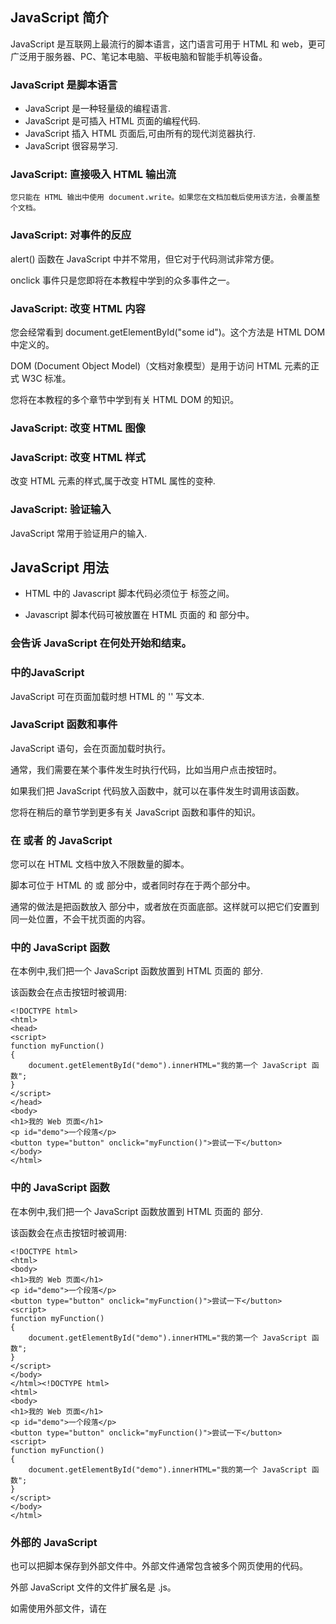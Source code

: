 ## JavaScript 简介

JavaScript 是互联网上最流行的脚本语言，这门语言可用于 HTML 和 web，更可广泛用于服务器、PC、笔记本电脑、平板电脑和智能手机等设备。

### JavaScript 是脚本语言

- JavaScript 是一种轻量级的编程语言.
- JavaScript 是可插入 HTML 页面的编程代码.
- JavaScript 插入 HTML 页面后,可由所有的现代浏览器执行.
- JavaScript 很容易学习.

### JavaScript: 直接吸入 HTML 输出流

	您只能在 HTML 输出中使用 document.write。如果您在文档加载后使用该方法，会覆盖整个文档。

### JavaScript: 对事件的反应

alert() 函数在 JavaScript 中并不常用，但它对于代码测试非常方便。

onclick 事件只是您即将在本教程中学到的众多事件之一。

### JavaScript: 改变 HTML 内容

您会经常看到 document.getElementById("some id")。这个方法是 HTML DOM 中定义的。

DOM (Document Object Model)（文档对象模型）是用于访问 HTML 元素的正式 W3C 标准。

您将在本教程的多个章节中学到有关 HTML DOM 的知识。

### JavaScript: 改变 HTML 图像

### JavaScript: 改变 HTML 样式

改变 HTML 元素的样式,属于改变 HTML 属性的变种.

### JavaScript: 验证输入

JavaScript 常用于验证用户的输入.

## JavaScript 用法

- HTML 中的 Javascript 脚本代码必须位于 <script> 与 </script> 标签之间。

- Javascript 脚本代码可被放置在 HTML 页面的 <body> 和 <head> 部分中。

### <script> 标签

如需在 HTML 页面中插入 JavaScript，请使用 <script> 标签。

<script> 和 </script> 会告诉 JavaScript 在何处开始和结束。

### <body> 中的JavaScript

JavaScript 可在页面加载时想 HTML 的 '<body>' 写文本.

### JavaScript 函数和事件

JavaScript 语句，会在页面加载时执行。

通常，我们需要在某个事件发生时执行代码，比如当用户点击按钮时。

如果我们把 JavaScript 代码放入函数中，就可以在事件发生时调用该函数。

您将在稍后的章节学到更多有关 JavaScript 函数和事件的知识。

### 在 <head> 或者 <body> 的 JavaScript

您可以在 HTML 文档中放入不限数量的脚本。

脚本可位于 HTML 的 <body> 或 <head> 部分中，或者同时存在于两个部分中。

通常的做法是把函数放入 <head> 部分中，或者放在页面底部。这样就可以把它们安置到同一处位置，不会干扰页面的内容。

### <head> 中的 JavaScript 函数

在本例中,我们把一个 JavaScript 函数放置到 HTML 页面的 <head> 部分.

该函数会在点击按钮时被调用:

```
<!DOCTYPE html>
<html>
<head>
<script>
function myFunction()
{
    document.getElementById("demo").innerHTML="我的第一个 JavaScript 函数";
}
</script>
</head>
<body>
<h1>我的 Web 页面</h1>
<p id="demo">一个段落</p>
<button type="button" onclick="myFunction()">尝试一下</button>
</body>
</html>
```

### <body> 中的 JavaScript 函数

在本例中,我们把一个 JavaScript 函数放置到 HTML 页面的<body> 部分.

该函数会在点击按钮时被调用:

```
<!DOCTYPE html>
<html>
<body>
<h1>我的 Web 页面</h1>
<p id="demo">一个段落</p>
<button type="button" onclick="myFunction()">尝试一下</button>
<script>
function myFunction()
{
    document.getElementById("demo").innerHTML="我的第一个 JavaScript 函数";
}
</script>
</body>
</html><!DOCTYPE html>
<html>
<body>
<h1>我的 Web 页面</h1>
<p id="demo">一个段落</p>
<button type="button" onclick="myFunction()">尝试一下</button>
<script>
function myFunction()
{
    document.getElementById("demo").innerHTML="我的第一个 JavaScript 函数";
}
</script>
</body>
</html>
```

### 外部的 JavaScript

也可以把脚本保存到外部文件中。外部文件通常包含被多个网页使用的代码。

外部 JavaScript 文件的文件扩展名是 .js。

如需使用外部文件，请在 <script> 标签的 "src" 属性中设置该 .js 文件：

```
<!DOCTYPE html>
<html>
<body>
<script src="myScript.js"></script>
</body>
</html>
```

你可以将脚本放置于 <head> 或者 <body>中，放在 <script> 标签中的脚本与外部引用的脚本运行效果完全一致。

myScript.js 文件代码如下：

```
function myFunction()
{
    document.getElementById("demo").innerHTML="我的第一个 JavaScript 函数";
}
```

外部脚本不能包含 '<script>' 标签.

## JavaScript Vscode & AI 编程助手

VSCode 完整安装教程参考：https://www.runoob.com/vscode/vscode-tutorial.html

AI 编程助手 —— Fitten Code

## Chrome 浏览器中执行 JavaScript 

参考 https://www.runoob.com/js/js-chrome.html

## JavaScript 输出

### JavaScript 没有任何打印或者输出的函数

### JavaScript 显示数据

JavaScript 可以通过不同的方式来输出数据：

- 使用 window.alert() 弹出警告框.

- 使用 document.write() 方法将内容写到 HTML 文档中。

- 使用 innerHTML 写入到 HTML 元素。

- 使用 console.log() 写入到浏览器的控制台。

### 使用 window.alert()

可以弹出警告框来显示数据:

```
<!DOCTYPE html>
<html>
<body>
<h1>我的第一个页面</h1><p>我的第一个段落。</p>
	
<script>window.alert(5 + 6);
</script>

</body>
</html>
```

### 操作 HTML 元素

如需从 JavaScript 访问某个 HTML 元素,可以是使用 document.getElementByld(Id) 方法.

请使用 'Id' 属性来表示 HTML 元素,bing innerHTML 来获取或插入元素内容:

```
<!DOCTYPE html><html>
<body>

<h1>我的第一个 Web 页面</h1>

	<p id="demo">我的第一个段落</p>

<script>
	document.getElementById("demo").innerHTML = "段落已修改。";
</script>

</body>
</html>
```

以上 JavaScript 语句 (在<script>标签中) 可以在 web 浏览器中执行:

**document.getElementByld("demo")** 是使用 Id 属性来查找 HTML 元素的 JavaScript 代码.

**innerHTML="段落已修改."** 是用于修改元素的 HTML 内容(innerHTML)的 JavaScript 代码.

***在本教程中*** 
- 在大多数情况下,在本教程中,我们将使用上面描述的方法来输出

- 上面的例子直接把 Id="demo" 的 <p> 元素写到 HTML 文档输出中

### 写到 HTML 问到

处于测试目的,可以将 JavaScript 直接写在 HTML 文档中:

```
<!DOCTYPE html><html>
<body><h1>我的第一个 Web 页面</h1>
	<p>我的第一个段落。</p>
	<script>document.write(Date());
</script>

</body>
</html>
```

- 使用 document.write() 可以向文档写入内容.

- 如果在文档已完成加载后执行 document.write,整个 HTML 页面将被覆盖.

```
<!DOCTYPE html>
<html>
<body>
<h1>我的第一个 Web 页面</h1>
<p>我的第一个段落。</p>
<button onclick="myFunction()">点我</button>
<script>
function myFunction() {
   	document.write(Date());
}
</script>
</body>
</html>
```

### 写到控制台

- 如果浏览器支持调试,可以使用 console.log() 方法在浏览器中显示 JavaScript 值.
- 浏览器中使用 F12 来启用调试模式,在调试窗口中点击 "Console" 菜单.

```
<!DOCTYPE html>
<html>
<body>
<h1>我的第一个 Web 页面</h1>
<script>
a = 5;
b = 6;
c = a + b;
console.log(c);
</script>

</body>
</html>
```

***程序中调试是测试,查找及减少 bug(错误)的过程.***

## JavaScript 语法

JavaScript 是一个程序语言.语法规则定义了语言结构.

### JavaScript 语法

- JavaScript 是一个脚本语言

- 它是一个轻量级,但功能强大的编程语言

### JavaScript 字面量

在编程语言中,一般固定值称为字面量,如 3.14

**数字 (Number) 字面量** 可以是整数或者小数,或者是科学计数(e).

**字符串 (String) 字面量** 可以使用单引号或双引号

**表达式字面量** 用于计算

**数组(Array) 字面量** 定义一个数组

**对象(Object) 字面量** 定义一个对象

**函数(Function) 字面量** 定义一个函数

### JavaScript 变量

在编程语言中,变量用于存储数据值

JavaScript 使用关键字 var 来定义变量,使用等号来为变量赋值:

```
var x, lengthx = 5
length = 6
```

变量可以通过变量名访问.在指令式语言中,变量通常是可变的.字面量是一个恒定的值.

变量是一个**名称**.字面量是一个**值**

### JavaScript 操作符

JavaScript 使用 **算数运算符** 来计算值

JavaScript 使用 **赋值运算符** 给变量赋值

JavaScript 语言有多种类型的运算符:

|类型|示例|描述|
|:---:|:---:|:---:|
|赋值,算数和运算符|= + - * /|在 JS 运算符中描述|
|条件,比较及逻辑运算符|== != < >|在 JS 比较运算符中描述|

### JavaScript 语句

在 HTML 中,JavaScript 语句用于向浏览器发出命令.

语句是用分号分隔:

```
x = 5 + 6;
y = x * 10;
```

### JavaScript 关键字

JavaScript 关键字用于识别要执行的操作.

和其他任何编程语言一样,JavaScript 保留了一些关键字为自己所用.

**var** 关键字告诉浏览器创建一个新的变量:

```
var x = 5 + 6;
var y = x * 10;
```

JavaScript 同样保留了一些关键字,这些关键字在当前的语言版本中并没有使用,但在以后 JavaScript 扩展中会用到.

以下是 JavaScript 中最重要的保留关键字 (按字母顺序):

```
abstract	else	instanceof	super
boolean	enum	int	switch
break	export	interface	synchronized
byte	extends	let	this
case	false	long	throw
catch	final	native	throws
char	finally	new	transient
class	float	null	true
const	for	package	try
continue	function	private	typeof
debugger	goto	protected	var
default	if	public	void
delete	implements	return	volatile
do	import	short	while
double	in	static	with
```

### JavaScript 注释

双斜杠 // 后的内容会被浏览器忽略

### JavaScript 数据类型

JavaScript 有多种数据类型: 数字、字符串、数组、对象等等：

```
var length = 16;                                  // Number 通过数字字面量赋值 
var points = x * 10;                              // Number 通过表达式字面量赋值
var lastName = "Johnson";                         // String 通过字符串字面量赋值
var cars = ["Saab", "Volvo", "BMW"];              // Array  通过数组字面量赋值
var person = {firstName:"John", lastName:"Doe"};  // Object 通过对象字面量赋值
```

数据类型的概念

编程语言中,数据类型是一个非常重要的内容.

为了可以操作变量,了解数据类型的概念非常重要.

如果没有使用数据类型,以下实例将无法执行:

```
16 + "Volvo"
```

16 加上 "Volvo" 是如何计算呢? 以上会产生一个错误还是输出以下结果呢？

```
"16Volvo"
```
可以在浏览器尝试执行以上代码查看效果.

### JavaScript 函数

JavaScript 语句可以写在函数内,函数可以重复引用:

**引用一个函数**=调用函数(执行函数内的语句).

```
function myFunction(a, b) {
   	return a * b;         
                     
// 返回 a 乘以 b 的结果
}
```

### JavaScript 字母大小写

JavaScript 对大小写是敏感的.

当编写 JavaScript 语句时,请留意是否关闭大小写切换键.

函数 **getElementByld** 与 **getElementBylD** 是不同的.

同样,变量 **myVariable** 与 **MyVariable** 也是不同的.

### JavaScript 字符集

JavaScript 使用 Unicode 字符集.

Unicode 覆盖了所有的字符,包含标点等字符.

如需进一步了解,请学习 [完整 Unicode 参考手册](https://www.runoob.com/charsets/ref-html-utf8.html)

***JavaScript 中,常见的是驼峰法的命名规则,如 lastName(而不是lastname).***

## JavaScript 语句

JavaScript 语句向浏览器发出的命名.语句的作用是告诉浏览器该做什么.

### JavaScript 语句

JavaScript 语句是发给浏览器的命令.

这些命令的作用是告诉浏览器要做的事情.

下面的 JavaScript 语句向 id="demo" 的 HTML 元素输出文本 "你好 Dolly":

```
document.getElementById("demo").innerHTML = "你好 Dolly";
```

### 分号 ;

分号用于分隔 JavaScript 语句.

通常我们在每条可执行的语句结尾添加分号.

使用分号的另一用处是在一行中编写多条语句.

```
a = 5;
b = 6;
c = a + b;
以上实例也可以这么写:
a = 5; b = 6; c = a + b;
```

***也可能看到不带有分号的案例.在 JavaScript 中,用分号来结束语句是可选的.***

### JavaScript 代码

JavaScript 代码是 JavaScript 语句的序列.

浏览器按照编写顺序依次执行每条语句.

本例向网页输出一个标题和两个段落:

```
document.getElementById("demo").innerHTML="你好 Dolly";
document.getElementById("myDIV").innerHTML="你最近怎么样?";
```

### JavaScript 代码块

JavaScript 可以分批地组合起来.

代码块以左花括号开始,右花括号结束.

代码块的作用是一并地执行语句序列.

本例向网页输出一个标题和两个段落:

```
function myFunction()
{
    document.getElementById("demo").innerHTML="你好Dolly";
    document.getElementById("myDIV").innerHTML="你最近怎么样?";
}
```

### JavaScript 语句标识符

JavaScript 语句通常以一个 **语句标识符** 为开始,并执行该语句.

语句标识符是留着关键字不能作为变量名使用.

下表列出了 JavaScript 语句标识符(关键字):

|语句|描述|
|:---:|:---:|
|break|用于跳出循环.|
|catch|语句块,在 try 语句块执行出错时执行 catch 语句块.|
|continue|跳过循环中的一个迭代|
|do...while|跳过循环中的一个迭代.|
|for|在条件语句为 true 时,可以将代码块执行指定的次数.|
|for...in|用于遍历数组或者对象的属性 (对数组或者对象的属性进行循环操作).|
|function|定义一个函数|
|if...else|用于基于不同的条件来执行不同的动作.|
|return|返回结果,并退出函数|
|switch|用于基于不同的条件来执行不同的动作.|
|throw|抛出 (生成) 错误.|
|try|实现错误处理,与 catch 一同使用.|
|var|声明一个变量.|
|while|当条件语句为 true 时,执行语句块.|

### 空格

JavaScript 会忽略多余的空格.可以向脚本添加空格,来提高其可读性.下面的两行代码是等效的:

```
var person="runoob";
var person = "runoob";
```

### 对代码行进行折行

可以在文本字符串中使用反斜杠对代码行进行换行.下面的例子是正确的显示:

```
document.write("你好 \
世界!");
```

不过,不能向这样换行:

```
document.write \ 
("你好世界!");
```

**知识点**: JavaScript 是脚本语言,浏览器会在读取代码时,逐行地执行脚本代码.而对于传统编程来说,会在执行前对所有代码进行编译.

## JavaScript 注释

JavaScript 注释可用于提高代码的可读性.

### JavaScript 注释

JavaScript 不会执行注释.

可以添加注释来对 JavaScript 进行解释,或者提高代码的可读性.

单行注释以 // 开头.

本例用单行注释来解释代码:

```
// 输出标题：
document.getElementById("myH1").innerHTML="欢迎来到我的主页";
// 输出段落：
document.getElementById("myP").innerHTML="这是我的第一个段落。";
```

### JavaScript 多行注释

多行注释以 /* 开始,以 */ 结尾.

下面的例子使用多行注释来解释代码:

```
/*
下面的这些代码会输出
一个标题和一个段落
并将代表主页的开始
*/
document.getElementById("myH1").innerHTML="欢迎来到我的主页";
document.getElementById("myP").innerHTML="这是我的第一个段落。";
```

### 使用注释来阻止执行

在下面的例子中,注释用于阻止其中一条代码行的执行 (可用于调试):

```
// document.getElementById("myH1").innerHTML="欢迎来到我的主页";
document.getElementById("myP").innerHTML="这是我的第一个段落。";
```

在下面的例子中,注释用于阻止代码块的执行 (可用于调试):

```
/*
document.getElementById("myH1").innerHTML="欢迎来到我的主页";
document.getElementById("myP").innerHTML="这是我的第一个段落。";
*/
```

### 在行末使用注释

在下面的例子中,我们把注释放到代码行的结尾处:

```
var x=5;    // 声明 x 并把 5 赋值给它
var y=x+2;  // 声明 y 并把 x+2 赋值给它
```

## JavaScript 变量

变量是用于存储信息的"容器".

在 JavaScript 中,变量用于存储数据,并可以在程序执行过程中动态更改.

在 JavaScript 中,变量可以存储各种类型的数据,如数字、字符串、对象、函数等.

变量名是标识符,用于引用存储在变量中的数据.

在 JavaScript 中,可以使用 var、let 和 const 关键字来声明变量。

- var：ES5 引入的变量声明方式，具有函数作用域。

- let：ES6 引入的变量声明方式，具有块级作用域。

- const：ES6 引入的常量声明方式，具有块级作用域，且值不可变。

```
var x=5;
var y=6;
var z=x+y;
```

**就像代数那样**

x=5

y=6 

z=x+y

在代数中,我们使用字母(比如 x) 来保存值 (比如 5).

通过上面的表达式 z=x+y,我们能够计算出 z 的值为 11.

在 JavaScript 中,这些字母被称为变量.

***可以把变量看作存储数据的容器.***

### JavaScript 变量

与代数一样,JavaScript 变量可用于存放值 (比如 x = 5) 和表达式 (比如 z = x + y).

变量可以使用短名称 (比如 x 和 y),也可以使用描述性更好的名称 (比如 age,sum,totavolume).

- 变量必须以字母开头

- 变量也能以 $ 和 _ 符号开头 (不过我们不推荐这么做)

- 变量名称对大小写敏感 (y 和 Y 是不同的变量)

***JavaScript 语句和 JavaScript 变量都对大小写敏感.***

### JavaScript 数据类型

JavaScript 变量还能保存其他数据类型,比如文本值(name="Bill Gates").

在 JavaScript 中,类似 "Bill Gates" 这样一条文本被称为字符串.

JavaScript 变量有很多种类型,但是现在,我们只关注数字和字符串.

当我们向变量分配文本值时,应该用双引号或单引号包围这个值.

当我们向变量赋的值是数值时,不要使用引号.如果我们用引号包围数值,该值会被作为文本来处理.

```
var pi=3.14;  
// 如果你熟悉 ES6，pi 可以使用 const 关键字，表示一个常量
// const pi = 3.14;
var person="John Doe";
var answer='Yes I am!';
```

### 声明 (创建) JavaScript 变量

在 JavaScript 中创建变量通常称为"声明"变量.

我们使用 var 关键词来声明变量:

```
var carname;
```

变量声明之后,该变量是空的 (它没有值).

如需向变量赋值,请使用等号:

```
carname="Volvo";
```

不过也可以在声明变量时对其赋值:

```
var carname="Volvo";
```

在下面的例子中,我们创建了名为 carname 的变量,并向其赋值"Volvo",然后把它放入 id="demo" 的 HTML 段落中:

```
var carname="Volvo";
document.getElementById("demo").innerHTML=carname;
```

**var 声明特点**:

- 变量可以重复声明 (覆盖原变量).

- 变量未赋值时,默认值为 undefined.

- var 声明的变量会提升 (Hoisting),但不会初始化.

***一个好的编程习惯,在代码开始处,统一对需要的变量进行声明.***

### 一条语句,多个变量

我们可以在一条语句中声明很多变量.该语句以 var 开头,并使用逗号分隔变量即可:

```
var lastname="Doe", age=30, job="carpenter";
```

声明也可横跨多行:

```
var lastname="Doe",
age=30,
job="carpenter";
```

一条语句中声明的多个变量不可以同时赋同一个值:

```
var x, y, z = 1;
```

x,y 为 undefined, z 为 1.

### Value = undefined

在计算机程序中,经常会声明无值的变量.未使用值来声明的变量,其值实际上是 undefined.

在执行过以下语句后,变量 carname 的值将是 undefined:

```
var carname;
```
### 重新声明 JavaScript 变量

若果重新声明 JavaScript 变量,该变量的值不会丢失.

在以下两条语句执行后,变量 carname 的值依然是 "Volvo":

```
var
carname="Volvo"; 
var carname;
```

### JavaScript 算数

我们可以通过 JavaScript 变量来做算数,使用的是 = 和 + 这类运算符:

```
y=5;
x=y+2;
```

### 使用 let 和 const (ES6)

在 2015 年以前,我们使用 var 关键字来声明 JavaScript 变量.

在 2015 后的 JavaScript 版本 (ES6) 允许我们使用 const 关键字来定义一个变量,使用 let 关键字定义的限定范围内作用域的变量.

**let**

let 是 ES6 引入的新变量声明方式,推荐使用.

**let 语法:**

```
let variableName = value;let variableName = value;
```

```
let city = "北京";
let age = 30;
console.log(city, age); // 输出: 北京 30
```

**const**

const 用于定义常量,即一旦赋值后,变量的值不能再被修改.

**const 语法**:

```
const variableName = value;
```

```
const z = 10;
// z = 20; // 报错，常量不可重新赋值
if (true) {
    const z = 20; // 不同的常量
    console.log(z); // 输出 20
}
console.log(z); // 输出 10
```

更多 const 和 let 内容可以参阅: [JavaScript let 和 const](https://www.runoob.com/js/js-let-const.html).

## JavaScript 数据类型

**值类型(基本类型):** 字符串 (String)、数字（Number）、空（Null）、未定义 （undefined）、Symbol。

**引用数据类型:** 对象 （Object）、数组 （Array）、函数 （Function），还有两个特殊的对象：正则 （RegExp） 和 日期 （Date）。

**注:** ***Symbol 是 ES6 引入的一种新的原始数据类型,表示独一无二的值.***

### JavaScript 拥有动态类型

JavaScript 拥有动态类型.这意味着相同的变量可用作不同的类型:

```
var x;               
	// x 为 undefinedvar x = 5;           
	// 现在 x 为数字
var x = "John";      // 现在 x 为字符串
```

变量的数据类型可以使用 typeof 操作符来查看:

```
typeof "John"                // 返回 string
typeof 3.14                  // 返回 number
typeof false                 // 返回 boolean
typeof [1,2,3,4]             // 返回 object
typeof {name:'John', age:34} // 返回 object
```

**typeof[1,2,3,4] 返回 "object"**,这是 JavaScript 早期设计的一个"缺陷",数组本质上是特殊类型的对象.

正确检测数组的方法:

```
Array.isArray([1,2,3]); // true
[1,2,3] instanceof Array; // true
```

### JavaScript 字符串

字符串是存储字符 (比如 "Bill Gates") 的变量.

字符串可以是引号中的任意文本.可以使用单引号或双引号:

```
var
carname="Volvo XC60";
var
carname='Volvo XC60';
```

可以在字符串中使用引号,只要不匹配包围字符串的引号即可:

```
var answer="It's alright";
var answer="He is called 'Johnny'";
var answer='He is called "Johnny"';
```

### JavaScript 数字

JavaScript 只有一种数字类型.数字可以带小数点,也可以不带:

```
var x1=34.00;      //使用小数点来写
var
x2=34;             //不使用小数点来写
```

极大或极小的数字可以通过科学 (指数) 计数法来书写:

```
var y=123e5;      // 12300000
var z=123e-5;     // 0.00123
```

### JavaScript 布尔

布尔 (逻辑) 只能有两个值:true 或 false.

```
var x=true;
var y=false;
```

### JavaScript 数组

下面的代码创建名为 cars 的数组:

```
var cars=new Array();
cars[0]="Saab";
cars[1]="Volvo";
cars[2]="BMW";
```

或者 (condensed array):

```
var cars=new Array("Saab","Volvo","BMW");
```

或者 (literal array):

```
var cars=["Saab","Volvo","BMW"];
```

### JavaScript 对象

对象由花括号分隔,在括号内部,对象的属性以名称和值对的形式 (name : value) 来定义.属性由逗号分隔:

```
var person={firstname:"John", lastname:"Doe", id:5566};
```

上面例子中的对象 (person) 有三个属性: firstname、lastname 以及 id.

空格和折行无关紧要.声明可横跨多行:

```
var person={
firstname : "John",
lastname  : "Doe",
id        :  5566
};
```

对象属性由两种寻址方式:

```
name=person.lastname;
name=person["lastname"];
```

### Undefined 和 Null

Undefined 这个值表示变量不含有值.

可以通过变量的值设置为 null 来清空变量.

```
cars=null;
person=null;
```

### 声明变量类型

当我们声明新变量时,可以使用关键字 "new" 来声明其类型:

```
var carname=new String;
var x=      new Number;
var y=      new Boolean;
var cars=   new Array;
var person= new Object;
```

***JavaScript 变量均为对象.当我们声明一个变量时,就创建了一个新的对象.***

## JavaScript 对象

JavaScript 对象是拥有属性和方法的数据.

在 JavaScript 中,几乎所有的事物都是对象.

***在 JavaScript 中,对象是非常重要的,当我们理解了对象,就可以了解 JavaScript.***

以下代码为变量 **car** 设置值为 "Fiat":

```
var car = "Fiat";
```

对象也是一个变量,但对象可以包含多个值 (多个变量),每个值以 **name:value** 对呈现.

```
var car = {name:"Fiat", model:500, color:"white"};
```

以上实例中,3个值 ("Fiat",500,"white")赋予变量 car.

***JavaScript 对象是变量的容器.***

### 对象定义

你可以使用字符来定义和创建 JavaScript 对象:

```
var person = {firstName:"John", lastName:"Doe", age:50, eyeColor:"blue"};
```

定义 JavaScript 对象可以跨越多行,空格跟换行不是必须的:

```
var person = {
    firstName:"John",
    lastName:"Doe",
    age:50,
    eyeColor:"blue"
};var person = {
    firstName:"John",
    lastName:"Doe",
    age:50,
    eyeColor:"blue"
};
```

### 对象属性

可以说 "JavaScript 对象是变量的容器".

但是,我们通常认为 "JavaScript 对象是键值对的容器".

键值对通常写法为 **name : value** (键与值以冒号分隔).

键值对在 JavaScript 对象通常称为 **对象属性**.

***JavaScript 对象是属性变量的容器.***

对象键值对的写法类似于:

- PHP 这种的关联数组

- Python 中的字典

- C 语言中的哈希表

- Java 中的哈希映射

- Ruby 和 Perl 中的哈希表

### 访问对象属性

我们可以通过两种方式访问对象属性:

```
person.lastName;
```

```
person["lastName"];
```

### 对象方法

对象的方法定义了一个函数,并作为对象的属性存储.

对象方法通过添加 () 调用 (作为一个函数).

该实例访问了 person 对象的 fullName() 方法:

```
name = person.fullName();
```

如果要访问 person 对象的 fullName 属性,它将作为一个定义函数的字符串返回:

```
name = person.fullName;
```

***JavaScript 对象是属性和方法的容器.***

### 访问对象的方法

可以使用以下语法创建对象方法:

```
methodName : function() {
    // 代码 
}
```

可以使用以下语法访问对象方法:

```
objectName.methodName()
```

通常 fullName() 是作为 person 对象的一个方法,fullName 是作为一个属性.

如果使用 fullName 属性,不添加 **()**,它会返回函数的定义:

```
objectName.methodName
```

有多种方式可以创建,使用和修改 JavaScript 对象.

同样也有多种方式用来创建,使用和修改属性和方法.

### 更多实例

[创建 JavaScript 对象Ⅰ](https://www.runoob.com/try/tryit.php?filename=tryjs_object_create_1)

[创建 JavaScript 对象 Ⅱ](https://www.runoob.com/try/tryit.php?filename=tryjs_object_create_2)

[访问对象属性Ⅰ](https://www.runoob.com/try/tryit.php?filename=tryjs_object_properties_1)

[访问对象 Ⅱ](https://www.runoob.com/try/tryit.php?filename=tryjs_object_properties_2)

[函数属性作为一个方法访问](https://www.runoob.com/try/tryit.php?filename=tryjs_object_method)

[函数属性作为一个属性访问](https://www.runoob.com/try/tryit.php?filename=tryjs_object_function)

### JavaScript 函数

函数是由事件驱动的或者当它被调用时执行的可重复使用的代码块.

```
<!DOCTYPE html>
<html>
<head>
<meta charset="utf-8">
<title>测试实例</title>
<script>
function myFunction()
{
    alert("Hello World!");
}
</script>
</head>
 
<body>
<button onclick="myFunction()">点我</button>
</body>
</html><!DOCTYPE html>
<html>
<head>
<meta charset="utf-8">
<title>测试实例</title>
<script>
function myFunction()
{
    alert("Hello World!");
}
</script>
</head>
 
<body>
<button onclick="myFunction()">点我</button>
</body>
</html>
```

### JavaScript 函数语法

函数就是包裹在花括号中的代码块,前面使用了关键词 function:

```
function functionname()
{
    // 执行代码
}
```

当调用函数时,会执行函数内的代码.

可以在某事件发生时直接调用函数 (比如当用户点击按钮时),并且可由 JavaScript 在任何位置进行调用.

***JavaScript 对大小写敏感.关键词 function 必须是小写的,并且必须以与函数名称相同的大小写来调用函数.***

### 调用带参数的函数

在调用函数时,可以向其传递值,这些值被称为参数.

这些参数可以在函数中使用.

可以发送任意多的参数,由逗号 (,) 分隔:

```
myFunction(argument1,argument2)
```

当声明函数时,请把参数作为变量来声明:

```
function myFunction(var1,var2)
{
代码
}
```

变量和参数必须以一致的顺序出现.第一个变量就是第一个被传递的参数的给定的值,以此类推.

```
<p>点击这个按钮，来调用带参数的函数。</p>
<button onclick="myFunction('Harry Potter','Wizard')">点击这里</button>
<script>
function myFunction(name,job){
    alert("Welcome " + name + ", the " + job);
}
</script>
```

上面的函数在按钮被点击时会提示 "Welcome Harry Potter,the Wizard".

函数很灵活,可以使用不同的参数来调用该函数,这样就会给出不同的消息:

```
<button onclick="myFunction('Harry Potter','Wizard')">点击这里</button>
<button onclick="myFunction('Bob','Builder')">点击这里</button>
```

根据点击的不同的按钮,上面的例子会提示 "Welcome Harry Potter,the Wizard" 或 "Welcome Bob,the Builder".

### 带有返回值的函数

有时,我们会希望函数将值返回调用它的地方.

通过使用 return 语句就可以实现.

在使用 return 语句时,函数会停止执行,并返回指定的值.

**语法**

```
function myFunction()
{
    var x=5;
    return x;
}
```

上面的函数会返回值 5.

***注意:*** 整个 JavaScript 并不会停止执行,仅仅是函数.JavaScript 将继续执行代码,从调用函数的地方.

函数调用将被返回值取代:

```
var myVar=myFunction();
```

myVar 变量的值是 5,也就是函数 "myFunction()" 所返回的值.

即使不把它保存为变量,也可以使用返回值:

```
document.getElementById("demo").innerHTML=myFunction();
```

"demo" 元素的 innerHTML 将成为 5,也就是函数 "myFunction()" 所返回的值.

可以使返回值基于传递到函数中的参数:

```
function myFunction(a,b)
{
    return a*b;
}
 
document.getElementById("demo").innerHTML=myFunction(4,3);
```

"demo" 元素的 innerHTML 将是:

12

在我们仅仅希望退出函数时,也可使用 return 语句.返回值是可选的:

```
function myFunction(a,b)
{
    if (a>b)
    {
        return;
    }
    x=a+b
}
```

如果 a 大于 b,则上面的代码将退出函数,并不会计算 a 和 b 的总和.

### 局部 JavaScript 变量

在 JavaScript 函数内部声明的变量 (使用 var) 是局部变量,所以只能在函数内部访问它. (该变量的作用域是局部的).

我们可以在不同的函数中使用名称相同的局部变量,因为只有声明过该变量的函数才能识别出该变量.

只要函数运行完毕,本地变量就会被删除.

### 全局 JavaScript 变量

在函数外声明的变量是全局变量,网页上的所有脚本和函数都能访问它.

### JavaScript 变量的生存期

JavaScript 变量的生命周期从它们被声明的时间开始.

局部变量会在函数运行以后被删除.

全局变量会在页面关闭后被删除.

### 向未声明的 JavaScript 变量分配值

如果我们把值赋给尚未声明的变量,该变量将被自动作为 window 的一个属性.

这条语句:

```
carname="Volvo";
```

将声明 window 的一个属性 carname.

非严格模式下给未声明变量赋值创建的全局变量,是全局对象的可配置属性,可以删除.

```
var var1 = 1; // 不可配置全局属性
var2 = 2; // 没有使用 var 声明，可配置全局属性

console.log(this.var1); // 1
console.log(window.var1); // 1
console.log(window.var2); // 2

delete var1; // false 无法删除
console.log(var1); //1

delete var2; 
console.log(delete var2); // true
console.log(var2); // 已经删除 报错变量未定义
```

## JavaScript 作用域

作用域是可访问变量的集合.

### JavaScript 作用域

在 JavaScript 中,对象和函数同样也是变量.

**在 JavaScript 中,作用域为可访问变量,对象,函数的集合.**

JavaScript 函数作用域:作用域在函数内修改.

### JavaScript 局部作用域

变量在函数内声明,变量为局部变量,具有局部作用域.

局部变量:只能在函数内部访问.

```
// 此处不能调用 carName 变量
function myFunction() {
    var carName = "Volvo";
    // 函数内可调用 carName 变量
}
```

因为局部变量只作用于函数内,所以不同的函数可以使用相同名称的变量.

局部变量在函数开始执行时创建,函数执行完后局部变量会自动销毁.

### JavaScript 全局变量

变量在函数外定义,即为全局变量.

全局变量有 **全局作用域**:网页中所有脚本和函数均可使用.

```
var carName = " Volvo";
 
// 此处可调用 carName 变量
function myFunction() {
    // 函数内可调用 carName 变量
}
```

如果变量在函数内没有声明 (没有使用 var 关键字),该变量为全局变量.

以下实例中 carName 在函数内,但是为全局变量.

```
// 此处可调用 carName 变量
 
function myFunction() {
    carName = "Volvo";
    // 此处可调用 carName 变量
}
```

### JavaScript 变量生命周期

JavaScript 变量生命周期在它声明时初始化.

局部变量在函数执行完毕后销毁.

全局变量在页面关闭后销毁.

### 函数参数

函数参数只在函数内起作用,是局部变量.

### HTML 中的全局变量

在 HTML 中,全局变量是 window 对象,所以 window 对象可以调用函数内的未声明 (未加 var) 的局部变量.

**注意:** 所有全局变量都属于 window 对象.

```
//此处可使用 window.carName
 
function myFunction() {
    carName = "Volvo";
}
```

### 你知道吗?

***你的全局变量,或者函数,可以覆盖 window 对象的变量或者函数.***

***局部变量,包括 window 对象可以覆盖全局变量和函数.***

在 JavaScript 中,函数内部的局部变量通常不可以直接被外部访问,但有几种方式可以将函数内部的局部变量暴露给外部作用域,具体如下:

- **通过全局对象:** 在函数内部,可以通过将局部变量赋值给 window 对象的属性来使其成为全局可访问的.例如,使用 **window.a = a;** 语句,可以在函数外部通过 **window.a** 访问到这个局部变量的值

- **定义全局变量:** 在函数内部不使用 **var、let** 或 **const** 等关键字声明变量时，该变量会被视为全局变量，从而可以在函数外部访问。但这种做法通常不推荐，因为它可能导致意外的副作用和代码难以维护。

- **返回值:** 可以通过在函数内部使用 **return** 语句返回局部变量的值,然后在函数外部接收这个返回值.这样,虽然局部变量本身不会被暴露,但其值可以通过函数调用传递到外部.

- **闭包:** JavaScript 中的闭包特性允许内部函数访问外部函数的局部变量.即使外部函数执行完毕后,其局部变量仍然可以被内部函数引用.

- **属性和方法:** 定义在全局作用域中的变量和函数都会变成 window 对象的属性和方法,因此可以在调用时省略 window,直接使用变量名或函数名.

## JavaScript 事件

HTML 事件是发生在 HTML 元素上的事情.

挡在 HTML 页面中使用 JavaScript 时,JavaScript 可以触发这些事件.

### HTML 事件

HTML 事件可以是浏览器行为,也可以是用户行为.

以下是 HTML 事件的实例:

- HTML 页面完成加载

- HTML input 字段改变时

- HTML 按钮被点击

通常,当事件发生时,可以做这些事情.

在事件触发时 JavaScript 可以执行一些代码.

HTML 元素中可以添加事件属性,使用 JavaScript 代码来添加 HTML 元素.

单引号:

```
<some-HTML-element some-event='JavaScript 代码'>
```

双引号:

```
<some-HTML-element some-event="JavaScript 代码">
```

在以下实例中,按钮元素中添加了 onclick 属性 (并加上代码):

```
<button onclick="getElementById('demo').innerHTML=Date()">现在的时间是?</button>
```

以上实例中,JavaScript 代码将修改 id="demo" 元素的内容.

在下一个实例中,代码将修改自身元素的内容 (使用 **this**.innerHTML):

```
<button onclick="this.innerHTML=Date()">现在的时间是?</button>
```

*** JavaScript 代码通常是几行代码.比较常见的是通过事件属性来调用:***

```
<button onclick="displayDate()">现在的时间是?</button>
```

### 常见的 HTML 事件

下面是一些常见的 HTML 事件的列表:

|事件|描述|
|:---:|:---:|
|onchange|HTML 元素改变|
|onclick|用户点击 HTML 元素|
|onmouseover|鼠标指针移动到指定的元素上时发生|
|onmouseout|用户从一个 html 元素上移开鼠标时发生|
|onkeydown|用户按下键盘按键|
|onload|浏览器已完成页面的加载|

更多事件列表: [JavaScript 参考手册 - HTML DOM 事件](https://www.runoob.com/jsref/dom-obj-event.html).

### JavaScript 可以做什么?

事件可以用于处理表单验证,用户输入,用户行为及浏览器动作:

- 页面加载时触发事件

- 页面关闭时触发事件

- 用户点击按钮执行动作

- 验证用户输入内容的合法性

- 等等...

可以使用多种方法来执行 JavaScript 事件代码:

- HTML 事件属性可以直接执行 JavaScript 代码

- HTML 事件属性可以调用 JavaScript 函数

- 可以为 HTML 元素指定自己的事件处理程序

- 可以阻止事件的发生.

- 等等...

***在 HTML DOM 章节中将会学到更多关于事件及事件处理程序的知识.***

## JavaScript 字符串

JavaScript 字符串用于存储和处理文本.

### JavaScript 字符串

字符串可以存储一系列字符,如 "John Doe".

字符串可以是插入到引号中的任何字符.可以使用单引号或双引号:

```
var
carname = "Volvo XC60";
var
carname = 'Volvo XC60';
```

可以使用索引位置来访问字符串中的每个字符:

```
var character = carname[7];
```

字符串的索引从 0 开始,这意味着第一个字符索引值为 `[0]`,第二个为`[1]`,以此类推.

```
const name = "RUNOOB";
let letter = name[2];

document.getElementById("demo").innerHTML = letter;
```

可以在字符串中使用引号,字符串中的引号不要与字符串的引号相同:

```
var answer = "It's alright";
var answer = "He is called 'Johnny'";
var answer = 'He is called "Johnny"';
```

也可以在字符串添加转义符来使用引号:

```
var x = 'It\'s alright';
var y = "He is called \"Johnny\"";
```

### 字符串长度

可以使用内置属性 length 来计算字符串的长度:

```
var txt = "ABCDEFGHIJKLMNOPQRSTUVWXYZ";var sln = txt.length;
```

### 特殊字符

在 JavaScript 中,字符串写在单引号或双引号中.

因为这样,以下实例 JavaScript 无法解析:

```
"We are the so-called "Vikings" from the north."
```

字符串 "We are the so-called" 被截断.

如何解决以上问题呢?可以使用反斜杠 (\) 来转义 "Vikings" 字符串中的双引号,若下:

```
"We are the so-called \"Vikings\" from the north."
```

反斜杠是一个**转义字符**.转义字符将特殊字符转换为字符串字符:

转义字符 (\) 可以用于转义撇号,换行,引号,等其他特殊字符:

|代码|输出|
|:---:|:---:|
|\'|单引号|
|\"|双引号|
|\\|反斜杠|
|\n|换行|
|\r|回车|
|\t|tab (制表符)|
|\b|退格符|
|\f|换页符|

### 字符串可以是对象

通常, JavaScript 字符串是原始值,可以使用字符创建: **var firstName = "John"**

但我们也可以使用 new 关键字将字符串定义为一个对象: **var firstName = new String("John")

```
var x = "John";
var y = new String("John");
typeof x //  返回 String
typeof y // 返回 Object
```

***不要创建 String 对象.它会拖慢执行速度,并可能产生其他副作用:***

```
var x = "John";              
var y = new String("John");
(x === y) // 结果为 false，因为 x 是字符串，y 是对象var x = "John";              
var y = new String("John");
(x === y) // 结果为 false，因为 x 是字符串，y 是对象
```

=== 为绝对相等,即数据类型与值都必须相等.

### 字符串属性和方法

原始值字符串,如 "John",没有属性和方法(因为他们不是对象).

原始值可以使用 JavaScript 的属性和方法,因为 JavaScript 在执行方法和属性时可以吧原始值当作对象.

**字符串方法我们将在下一章节中介绍**

### 字符串属性

|属性|描述|
|:---:|:---:|
|constructor|返回创建字符串属性的函数|
|length|返回字符串的长度|
|prototype|允许向对象添加属性和方法|

### 字符串方法

更多方法实例可以参见: [JavaScript String 对象](https://www.runoob.com/jsref/jsref-obj-string.html).

|方法|描述|
|:---:|:---:|
|charAt()|返回指定索引位置的字符|
|charCodeAt()|返回指定索引位置字符 Unicode 值|
|concat()|连接两个或多个字符串,返回连接后的字符串|
|fromCharCode()|将 Unicode 转换为字符串|
|indexOf()|返回字符串中检索指定字符第一次出现的位置|
|lastIndexOf()|返回字符串中检索指定字符最后一次出现的位置|
|localeCompare()|用本地特定的顺序来比较连个字符串|
|match()|找到一个或多个正则表达式的匹配|
|replace()|替换与正则表达式匹配的子串|
|search()|检索与正则表达式相匹配的值|
|slice()|提取字符串的片段,并在新的字符串中返回被提取的部分|
|split()|吧字符串分割为子字符串的数组|
|substr()|从起始索引号提取字符串中指定数目的字符|
|substring()|提取字符串中两个指定的索引号之间的字符|
|toLocaleLowerCase()|根据主机的语言环境把字符串转换为小写,只有几种语言 (如土耳其语) 具有地方特有的大小写映射|
|toLocaleUpperCase()|根据主机的语言环境把字符串转换为大写,只有几种语言 (如土耳其语) 具有地方特有的大小写映射|
|toLowerCase()|把字符串转换为小写|
|toString()|返回字符串对象值|
|toUpperCase()|把字符串转换为大写|
|trim()|移除字符串首位空白|
|valueOf()|返回某个字符串对象的原始值|

## JavaScript 字符串模板

### JavaScript 模板字符串

JavaScript 中的模板字符串是一种方便的字符串语法,允许在字符串中嵌入表达式和变量.

模板字符串使用单引号 `` 作为字符串的定界符分隔的字面量.

模板字面量是用单引号 (`) 分隔的字面量,允许多行字符串、带嵌入表达式的字符串插值和一种叫带标签的模板的特殊结构

**语法**

```
`string text`

`string text line 1
 string text line 2`

`string text ${expression} string text`

tagFunction`string text ${expression} string text`
```

**参数**

- **string text:** 将成为模板字面量的一部分的字符串文本.几乎允许所有字符,包括换行符和其他空白字符.但是,除非使用了标签函数,否则无效的转义序列将导致语法错误.

- **expression:** 要插入当前位置的表达式,其值被转换为字符串或传递给 tagFunction.

- **tagFunction:** 如果指定,将使用模板字符串数组和替换表达式调用它,返回值将成为模板字面量的值.

```
let text = `Hello RUNOOB!`;
```

**浏览器支持**

Chrome,Edge,Firefox,Safari,Opera

模板字符串中可以同时使用单引号和双引号:

```
let text = `He's often called "Runoob"`;
```

模板字符串还支持多行文本,而无需使用特殊的转义字符;

```
const multiLineText = `
  This is
  a multi-line
  text.
`;
```

若要转义模板字面量中的反引号 (\`),需在反引号之前加一个反斜杠 (\\).

```
`\`` === "`"; // true
```

模板字面量用反引号 (\`) 扩起来,二部是双引号 (") 或单引号 (') .

除了普通字符串外,模板字面量还可以包含占位符 ———— 一种由美元符号和大括号分隔的嵌入式表达式： **${expression}**.

字符串和占位符被传递给一个函数 (要么是默认函数,要么是自定义函数).默认函数 (当未提供自定义函数时) 只执行字符串插值来替换占位符,然后将这些部分拼接到一个字符串中.

模板字符串中允许我们使用变量:

```
const name = 'Runoob';
const age = 30;
const message = `My name is ${name} and I'm ${age} years old.`;
```

以上实例中,**${name}** 和 **${age}** 是模板字符串的表达式部分,它们被包含在 **${}** 内部,并在运行时求值.

模板字符串允许我们在字符串中引用变量、执行函数调用和进行任意的 JavaScript 表达式.

模板字符串中允许我们使用表达式:

```
let price = 10;
let VAT = 0.25;

let total = `Total: ${(price * (1 + VAT)).toFixed(2)}`;
```

模板字符串当作 HTML 模板使用:

```
let header = "";
let tags = ["RUNOOB", "GOOGLE", "TAOBAO"];

let html = `<h2>${header}</h2><ul>`;
for (const x of tags) {
  html += `<li>${x}</li>`;
}

html += `</ul>`;
```

## JavaScript 运算符






































